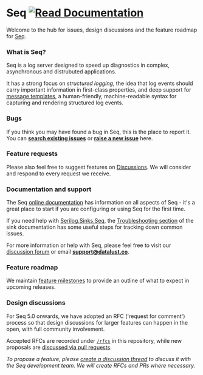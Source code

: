 # Seq [![Read Documentation](https://img.shields.io/badge/docs-online-blue.svg)](https://docs.datalust.co)

Welcome to the hub for issues, design discussions and the feature roadmap for [Seq](https://datalust.co/seq).

### What is Seq?

Seq is a log server designed to speed up diagnostics in complex, asynchronous and distrubuted applications.

It has a strong focus on _structured logging_, the idea that log events should carry important information in first-class properties, and deep support for [message templates](https://messagetemplates.org), a human-friendly, machine-readable syntax for capturing and rendering structured log events.

### Bugs

If you think you may have found a bug in Seq, this is the place to report it. You can **[search existing issues](https://github.com/datalust/seq-tickets/issues)** or **[raise a new issue](https://github.com/datalust/seq-tickets/issues/new)** here.

### Feature requests

Please also feel free to suggest features on [Discussions](https://github.com/datalust/seq-tickets/discussions). We will consider and respond to every request we receive.

### Documentation and support

The Seq [online documentation](http://docs.datalust.co) has information on all aspects of Seq - it's a great place to start if you are configuring or using Seq for the first time.

If you need help with [Serilog.Sinks.Seq](https://github.com/serilog/serilog-sinks-seq), the [Troubleshooting section](https://github.com/serilog/serilog-sinks-seq#troubleshooting) of the sink documentation has some useful steps for tracking down common issues.

For more information or help with Seq, please feel free to visit our [discussion forum](https://github.com/datalust/seq-tickets/discussions) or email **support@datalust.co**.

### Feature roadmap

We maintain [feature milestones](https://github.com/datalust/seq-tickets/milestones?direction=asc&sort=due_date&state=open) to provide an outline of what to expect in upcoming releases.

### Design discussions

For Seq 5.0 onwards, we have adopted an RFC ('request for comment') process so that design discussions for larger features can happen in the open, with full community involvement.

Accepted RFCs are recorded under [`/rfcs`](https://github.com/datalust/seq-tickets/tree/master/rfcs) in this repository, while new proposals are [discussed via pull requests](https://github.com/datalust/seq-tickets/pulls).

_To propose a feature, please [create a discussion thread](https://github.com/datalust/seq-tickets/discussions) to discuss it with the Seq development team. We will create RFCs and PRs where necessary._
